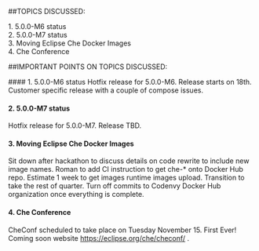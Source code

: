 ##TOPICS DISCUSSED:

​1. 5.0.0-M6 status  
2. 5.0.0-M7 status  
3. Moving Eclipse Che Docker Images    
4. Che Conference   


##IMPORTANT POINTS ON TOPICS DISCUSSED:

####​ 1. 5.0.0-M6 status 
Hotfix release for 5.0.0-M6. Release starts on 18th. Customer specific release with a couple of compose issues.

#### 2. 5.0.0-M7 status  
Hotfix release for 5.0.0-M7. Release TBD.

#### 3. Moving Eclipse Che Docker Images
Sit down after hackathon to discuss details on code rewrite to include new image names. Roman to add CI instruction to get che-* onto Docker Hub repo. Estimate 1 week to get images runtime images upload. Transition to take the rest of quarter. Turn off commits to Codenvy Docker Hub organization once everything is complete.

#### 4. Che Conference
CheConf scheduled to take place on Tuesday November 15. First Ever! Coming soon website https://eclipse.org/che/checonf/ . 
